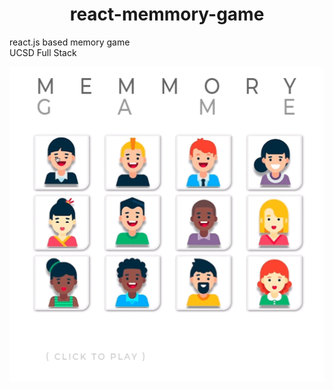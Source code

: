 <h1 align="center">react-memmory-game</h1>
<p>react.js based memory game<br> UCSD Full Stack</p>
<img src="https://github.com/rogueathletic/react-memmory-game/blob/master/public/assetts/images/memmory-game.gif?raw=true?raw=true" width="600" align="center">
